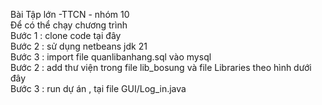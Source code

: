 Bài Tập lớn -TTCN - nhóm 10 <br>
Để có thể chạy chương trình <br>
Bước 1 : clone code tại đây <br>
Bước 2 :  sử dụng netbeans jdk 21 <br>
Bước 3 : import file quanlibanhang.sql vào mysql <br>
Bước 2 : add thư viện trong file lib_bosung và file Libraries theo hình dưới đây <br>
Bước 3 : run dự án , tại file GUI/Log_in.java <br>

